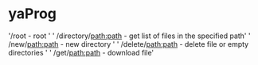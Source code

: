 # yaProg
'/root  -  root '
' /directory/<path:path> - get list of files in the specified path'
' /new/<path:path>  -  new directory '
' /delete/<path:path>  -  delete file or empty directories '
' /get/<path:path>  -  download file'
